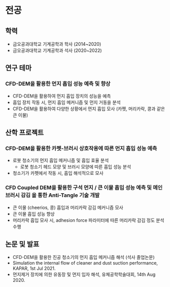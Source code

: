 # 전공

## 학력

* 금오공과대학교 기계공학과 학사 (2014~2020)
* 금오공과대학교 기계공학과 석사 (2020~2022)

## 연구 테마

### CFD-DEM을 활용한 먼지 흡입 성능 예측 및 향상

* CFD-DEM을 활용하여 먼지 흡입 장치의 성능을 예측
* 흡입 장치 작동 시, 먼지 흡임 메커니즘 및 먼지 거동을 분석
* CFD-DEM을 활용하여 다양한 상황에서 먼지 흡입 모사 (카펫, 머리카락, 콩과 같은 큰 이물)

## 산학 프로젝트

### CFD-DEM을 활용한 카펫-브러시 상호작용에 따른 먼지 흡입 성능 예측

* 로봇 청소기의 먼지 흡입 메커니즘 및 흡입 효율 분석
    * 로봇 청소기 헤드 모양 및 브러시 모양에 따른 흡입 성능 분석
* 청소기가 카펫에서 작동 시, 흡입 해석적으로 모사

### CFD Coupled DEM을 활용한 구석 먼지 / 큰 이물 흡입 성능 예측 및 메인 브러시 감김 을 통한 Anti-Tangle 기술 개발

* 큰 이물 (cheerios, 콩) 흡입과 머리카락 감김 메커니즘 모사
* 큰 이물 흡입 성능 향상
* 머리카락 흡입 모사 시, adhesion force 파라미터에 따른 머리카락 감김 정도 분석 수행

## 논문 및 발표

* CFD-DEM을 활용한 진공 청소기의 먼지 흡입 메커니즘 해석 (석사 졸업논문)
* Simulation the internal flow of cleaner and dust suction performance, KAPAR, 1st Jul 2021.
* 먼지제거 장치에 의한 유동장 및 먼지 입자 해석, 유체공학학술대회, 14th Aug 2020.